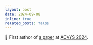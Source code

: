 ```yaml
---
layout: post
date: 2024-09-08
inline: true
related_posts: false
---
```


:dizzy: First author of [a paper](https://acvys.org/proceeding-2024/) at [ACVYS 2024](https://acvys.org/).
